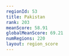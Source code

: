 ```yaml
---
regionId: 53
title: Pakistan
rank: 203
meanScore: 58.91
globalMeanScore: 69.21
numRegions: 220
layout: region_score
---
```

